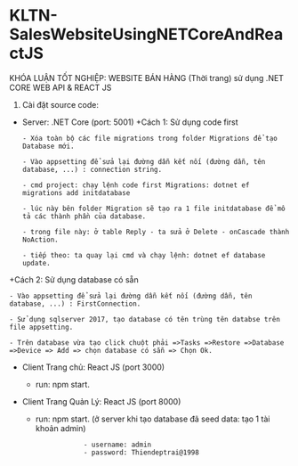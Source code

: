 # KLTN-SalesWebsiteUsingNETCoreAndReactJS
KHÓA LUẬN TỐT NGHIỆP: WEBSITE BÁN HÀNG (Thời trang) sử dụng .NET CORE WEB API & REACT JS
1. Cài đặt source code:
- Server: .NET Core (port: 5001)
+Cách 1: Sử dụng code first

      - Xóa toàn bộ các file migrations trong folder Migrations để tạo Database mới.
      
      - Vào appsetting để sửa lại đường dẫn kết nối (đường dẫn, tên database, ...) : connection string.
      
      - cmd project: chạy lệnh code first Migrations: dotnet ef migrations add initdatabase
      
      - lúc này bên folder Migration sẽ tạo ra 1 file initdatabase để mô tả các thành phần của database.
      
      - trong file này: ở table Reply - ta sửa ở Delete - onCascade thành NoAction.
      
      - tiếp theo: ta quay lại cmd và chạy lệnh: dotnet ef database update.
      
+Cách 2: Sử dụng database có sẵn

    - Vào appsetting để sửa lại đường dẫn kết nối (đường dẫn, tên database, ...) : FirstConnection. 
    
    - Sử dụng sqlserver 2017, tạo database có tên trùng tên databse trên file appsetting. 
    
    - Trên database vừa tạo click chuột phải =>Tasks =>Restore =>Database =>Device => Add => chọn database có sẵn => Chọn Ok.
    
      
 - Client Trang chủ: React JS (port 3000)
 
      - run: npm start.
      
 - Client Trang Quản Lý: React JS (port 8000)
 
      - run: npm start. (ở server khi tạo database đã seed data: tạo 1 tài khoản admin)
      
                        - username: admin
                        - password: Thiendeptrai@1998
 
